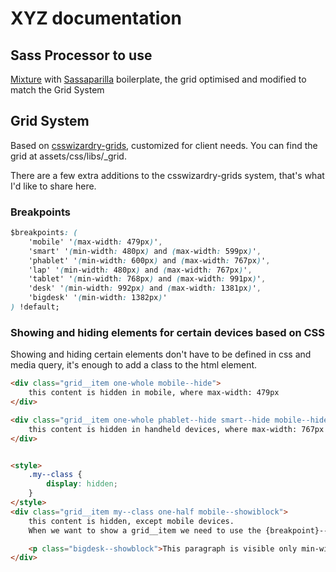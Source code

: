 # XYZ documentation

## Sass Processor to use

[Mixture](http://mixture.io/) with [Sassaparilla](http://sass.fffunction.co/) boilerplate, the grid optimised and modified to match the Grid System


## Grid System

Based on [csswizardry-grids](https://github.com/csswizardry/csswizardry-grids), customized for client needs.
You can find the grid at assets/css/libs/_grid.

There are a few extra additions to the csswizardry-grids system, that's what I'd like to share here. 

### Breakpoints

```css
$breakpoints: (
    'mobile' '(max-width: 479px)',
    'smart' '(min-width: 480px) and (max-width: 599px)',
    'phablet' '(min-width: 600px) and (max-width: 767px)',
    'lap' '(min-width: 480px) and (max-width: 767px)',
    'tablet' '(min-width: 768px) and (max-width: 991px)',
    'desk' '(min-width: 992px) and (max-width: 1381px)',
    'bigdesk' '(min-width: 1382px)'
) !default;
```
### Showing and hiding elements for certain devices based on CSS

Showing and hiding certain elements don't have to be defined in css and media query, it's enough to add a class to the html element.

```html
<div class="grid__item one-whole mobile--hide">
	this content is hidden in mobile, where max-width: 479px
</div>

<div class="grid__item one-whole phablet--hide smart--hide mobile--hide">
	this content is hidden in handheld devices, where max-width: 767px
</div>


<style>
	.my--class {
		display: hidden;
	}
</style>
<div class="grid__item my--class one-half mobile--showiblock">
	this content is hidden, except mobile devices.
	When we want to show a grid__item we need to use the {breakpoint}--showiblock, which equals to display: inine-block; because the grid items break with display: block; property. On any other element we can use the {breakpoint}--showblock class as well.

	<p class="bigdesk--showblock">This paragraph is visible only min-width: 1382px; with display: block; property.</p>
</div>
```
